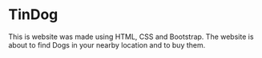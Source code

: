 # TinDog
This is website was made using HTML, CSS and Bootstrap. The website is about to find Dogs in your nearby location and to buy them.
